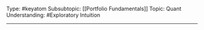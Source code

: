Type: #keyatom 
Subsubtopic: [[Portfolio Fundamentals]]
Topic: Quant 
Understanding: #Exploratory Intuition

----
